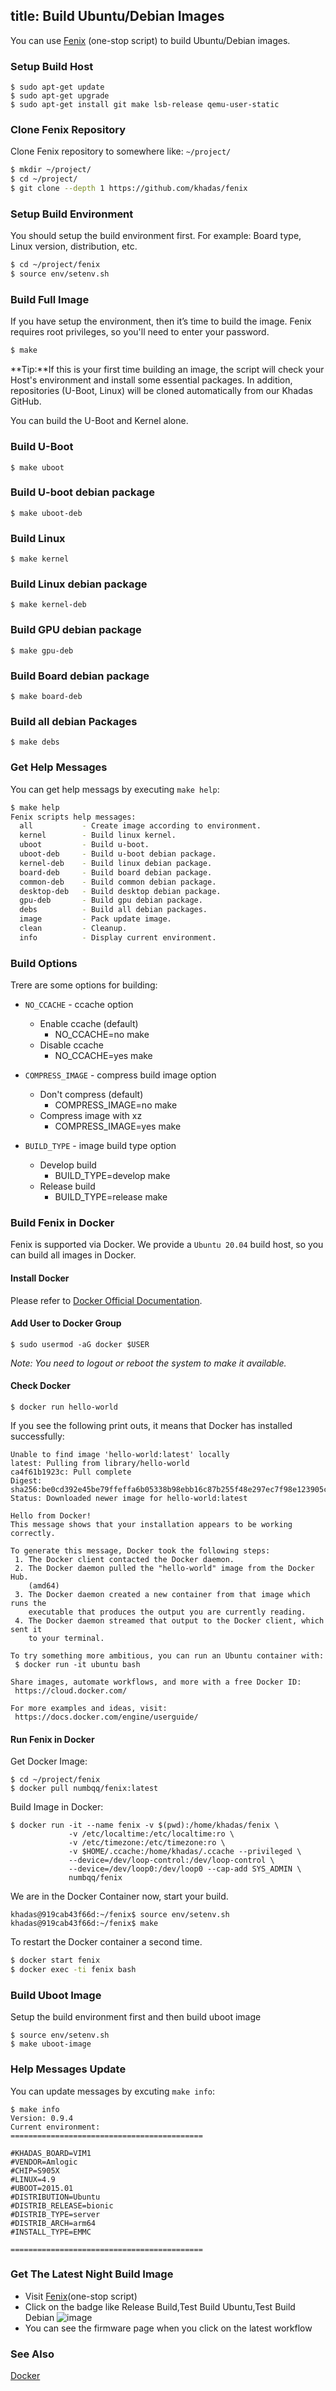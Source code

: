 title: Build Ubuntu/Debian Images
---

You can use [Fenix](https://github.com/khadas/fenix) (one-stop script) to build Ubuntu/Debian images.

### Setup Build Host
```
$ sudo apt-get update
$ sudo apt-get upgrade
$ sudo apt-get install git make lsb-release qemu-user-static
```

### Clone Fenix Repository
Clone Fenix repository to somewhere like: `~/project/`

```sh
$ mkdir ~/project/
$ cd ~/project/
$ git clone --depth 1 https://github.com/khadas/fenix
```

### Setup Build Environment
You should setup the build environment first. For example: Board type, Linux version, distribution, etc.

```sh
$ cd ~/project/fenix
$ source env/setenv.sh
```

### Build Full Image
If you have setup the environment, then it’s time to build the image. Fenix requires root privileges, so you'll need to enter your password.
```sh
$ make
```

**Tip:**If this is your first time building an image, the script will check your Host's environment and install some essential packages. In addition, repositories (U-Boot, Linux) will be cloned automatically from our Khadas GitHub.

You can build the U-Boot and Kernel alone.

### Build U-Boot
```
$ make uboot
```

### Build U-boot debian package
```
$ make uboot-deb
```

### Build Linux
```
$ make kernel
```

### Build Linux debian package
```
$ make kernel-deb
```

### Build GPU debian package
```
$ make gpu-deb
```

### Build Board debian package
```
$ make board-deb
```

### Build all debian  Packages
```
$ make debs
```

### Get Help Messages
You can get help messags by executing `make help`:
```sh
$ make help
Fenix scripts help messages:
  all           - Create image according to environment.
  kernel        - Build linux kernel.
  uboot         - Build u-boot.
  uboot-deb     - Build u-boot debian package.
  kernel-deb    - Build linux debian package.
  board-deb     - Build board debian package.
  common-deb    - Build common debian package.
  desktop-deb   - Build desktop debian package.
  gpu-deb       - Build gpu debian package.
  debs          - Build all debian packages.
  image         - Pack update image.
  clean         - Cleanup.
  info          - Display current environment.
```

### Build Options

Trere are some options for building:

* `NO_CCACHE` - ccache option

  * Enable ccache (default)
    * NO_CCACHE=no make
  * Disable ccache
    * NO_CCACHE=yes make

* `COMPRESS_IMAGE` - compress build image option
  * Don't compress (default)
    * COMPRESS_IMAGE=no make
  * Compress image with xz
    * COMPRESS_IMAGE=yes make

* `BUILD_TYPE` - image build type option
  * Develop build
    * BUILD_TYPE=develop make
  * Release build
    * BUILD_TYPE=release make

### Build Fenix in Docker

Fenix is supported via Docker. We provide a `Ubuntu 20.04` build host, so you can build all images in Docker.

#### Install Docker

Please refer to [Docker Official Documentation](https://docs.docker.com/engine/install/).

#### Add User to Docker Group

```
$ sudo usermod -aG docker $USER
```

*Note: You need to logout or reboot the system to make it available.*

#### Check Docker
```
$ docker run hello-world
```

If you see the following print outs, it means that Docker has installed successfully:
```
Unable to find image 'hello-world:latest' locally
latest: Pulling from library/hello-world
ca4f61b1923c: Pull complete
Digest: sha256:be0cd392e45be79ffeffa6b05338b98ebb16c87b255f48e297ec7f98e123905c
Status: Downloaded newer image for hello-world:latest

Hello from Docker!
This message shows that your installation appears to be working correctly.

To generate this message, Docker took the following steps:
 1. The Docker client contacted the Docker daemon.
 2. The Docker daemon pulled the "hello-world" image from the Docker Hub.
    (amd64)
 3. The Docker daemon created a new container from that image which runs the
    executable that produces the output you are currently reading.
 4. The Docker daemon streamed that output to the Docker client, which sent it
    to your terminal.

To try something more ambitious, you can run an Ubuntu container with:
 $ docker run -it ubuntu bash

Share images, automate workflows, and more with a free Docker ID:
 https://cloud.docker.com/

For more examples and ideas, visit:
 https://docs.docker.com/engine/userguide/
```
#### Run Fenix in Docker
Get Docker Image:
```
$ cd ~/project/fenix
$ docker pull numbqq/fenix:latest
```

Build Image in Docker:
```
$ docker run -it --name fenix -v $(pwd):/home/khadas/fenix \
             -v /etc/localtime:/etc/localtime:ro \
             -v /etc/timezone:/etc/timezone:ro \
             -v $HOME/.ccache:/home/khadas/.ccache --privileged \
             --device=/dev/loop-control:/dev/loop-control \
             --device=/dev/loop0:/dev/loop0 --cap-add SYS_ADMIN \
             numbqq/fenix
```
We are in the Docker Container now, start your build.
```
khadas@919cab43f66d:~/fenix$ source env/setenv.sh
khadas@919cab43f66d:~/fenix$ make
```

To restart the Docker container a second time.

```bash
$ docker start fenix
$ docker exec -ti fenix bash
```
### Build Uboot Image
Setup the build environment first and then build uboot image
```
$ source env/setenv.sh
$ make uboot-image
```

### Help Messages Update
You can update messages by excuting `make info`:
```
$ make info
Version: 0.9.4
Current environment:
===========================================

#KHADAS_BOARD=VIM1
#VENDOR=Amlogic
#CHIP=S905X
#LINUX=4.9
#UBOOT=2015.01
#DISTRIBUTION=Ubuntu
#DISTRIB_RELEASE=bionic
#DISTRIB_TYPE=server
#DISTRIB_ARCH=arm64
#INSTALL_TYPE=EMMC

===========================================
```

### Get The Latest Night Build Image
- Visit [Fenix](https://github.com/khadas/fenix)(one-stop script)
- Click on the badge like Release Build,Test Build Ubuntu,Test Build Debian
![image](/images/vim1/FenixScript.png)
- You can see the firmware page when you click on the latest workflow

### See Also
[Docker](https://www.docker.com/)
